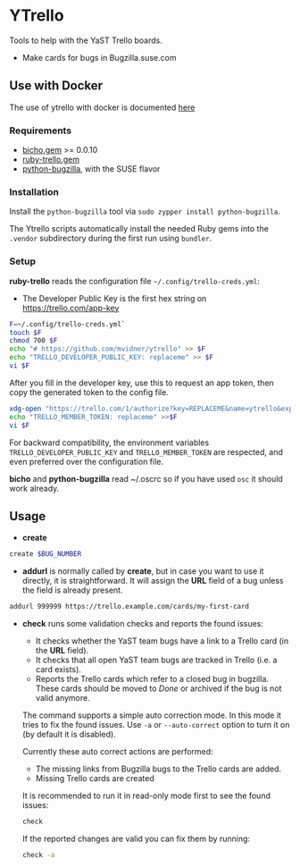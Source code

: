 # YTrello

Tools to help with the YaST Trello boards.

- Make cards for bugs in Bugzilla.suse.com

## Use with Docker

The use of ytrello with docker is documented [here](README-docker.md)

### Requirements

- [bicho.gem][b] >= 0.0.10
- [ruby-trello.gem][t]
- [python-bugzilla][p], with the SUSE flavor

[b]: https://github.com/dmacvicar/bicho
[t]: https://github.com/jeremytregunna/ruby-trello
[p]: https://build.opensuse.org/package/show/openSUSE:Factory/python-bugzilla

### Installation

Install the `python-bugzilla` tool via `sudo zypper install python-bugzilla`.

The Ytrello scripts automatically install the needed Ruby gems into the
`.vendor` subdirectory during the first run using `bundler`.

### Setup

**ruby-trello** reads the configuration file `~/.config/trello-creds.yml`:

- The Developer Public Key is the first hex string on
  <https://trello.com/app-key>

```sh
F=~/.config/trello-creds.yml`
touch $F
chmod 700 $F
echo "# https://github.com/mvidner/ytrello" >> $F
echo "TRELLO_DEVELOPER_PUBLIC_KEY: replaceme" >> $F
vi $F
```

After you fill in the developer key, use this to request an app token, then
copy the generated token to the config file.

```sh
xdg-open "https://trello.com/1/authorize?key=REPLACEME&name=ytrello&expiration=never&response_type=token&scope=read,write"
echo "TRELLO_MEMBER_TOKEN: replaceme" >>$F
vi $F
```

For backward compatibility, the environment variables
`TRELLO_DEVELOPER_PUBLIC_KEY` and `TRELLO_MEMBER_TOKEN` are respected, and
even preferred over the configuration file.

**bicho** and **python-bugzilla** read ~/.oscrc so if you have used `osc` it
should work already.

## Usage

- **create**

```sh
create $BUG_NUMBER
```


- **addurl** is normally called by **create**,
  but in case you want to use it directly, it is straightforward. It will
  assign the **URL** field of a bug unless the field is already present.

```sh
addurl 999999 https://trello.example.com/cards/my-first-card
```

- **check** runs some validation checks and reports the found issues:

  - It checks whether the YaST team bugs have a link to a Trello card (in the
    **URL** field).
  - It checks that all open YaST team bugs are tracked in Trello (i.e. a card
    exists).
  - Reports the Trello cards which refer to a closed bug in bugzilla. These
    cards should be moved to *Done* or archived if the bug is not valid anymore.

  The command supports a simple auto correction mode. In this mode it tries
  to fix the found issues. Use `-a` or `--auto-correct` option to turn it on
  (by default it is disabled).

  Currently these auto correct actions are performed:

  - The missing links from Bugzilla bugs to the Trello cards are added.
  - Missing Trello cards are created

  It is recommended to run it in read-only mode first to see the found issues:

  ```sh
  check
  ```

  If the reported changes are valid you can fix them by running:

  ```sh
  check -a
  ```
